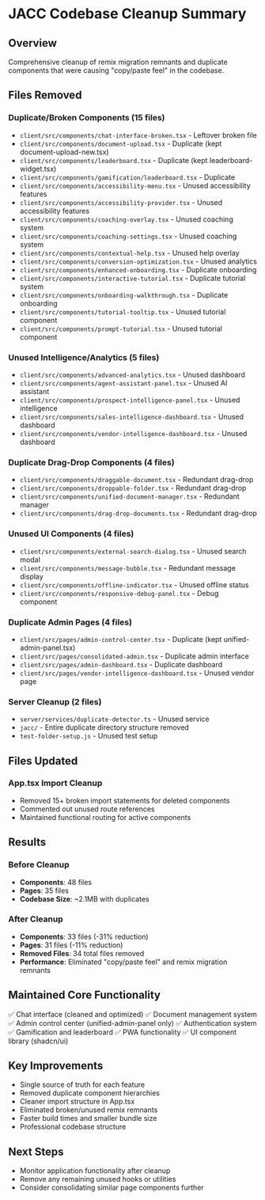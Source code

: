 # JACC Codebase Cleanup Summary

## Overview
Comprehensive cleanup of remix migration remnants and duplicate components that were causing "copy/paste feel" in the codebase.

## Files Removed

### Duplicate/Broken Components (15 files)
- `client/src/components/chat-interface-broken.tsx` - Leftover broken file
- `client/src/components/document-upload.tsx` - Duplicate (kept document-upload-new.tsx)
- `client/src/components/leaderboard.tsx` - Duplicate (kept leaderboard-widget.tsx)
- `client/src/components/gamification/leaderboard.tsx` - Duplicate
- `client/src/components/accessibility-menu.tsx` - Unused accessibility features
- `client/src/components/accessibility-provider.tsx` - Unused accessibility features
- `client/src/components/coaching-overlay.tsx` - Unused coaching system
- `client/src/components/coaching-settings.tsx` - Unused coaching system
- `client/src/components/contextual-help.tsx` - Unused help overlay
- `client/src/components/conversion-optimization.tsx` - Unused analytics
- `client/src/components/enhanced-onboarding.tsx` - Duplicate onboarding
- `client/src/components/interactive-tutorial.tsx` - Duplicate tutorial system
- `client/src/components/onboarding-walkthrough.tsx` - Duplicate onboarding
- `client/src/components/tutorial-tooltip.tsx` - Unused tutorial component
- `client/src/components/prompt-tutorial.tsx` - Unused tutorial component

### Unused Intelligence/Analytics (5 files)  
- `client/src/components/advanced-analytics.tsx` - Unused dashboard
- `client/src/components/agent-assistant-panel.tsx` - Unused AI assistant
- `client/src/components/prospect-intelligence-panel.tsx` - Unused intelligence
- `client/src/components/sales-intelligence-dashboard.tsx` - Unused dashboard
- `client/src/components/vendor-intelligence-dashboard.tsx` - Unused dashboard

### Duplicate Drag-Drop Components (4 files)
- `client/src/components/draggable-document.tsx` - Redundant drag-drop
- `client/src/components/droppable-folder.tsx` - Redundant drag-drop
- `client/src/components/unified-document-manager.tsx` - Redundant manager
- `client/src/components/drag-drop-documents.tsx` - Redundant drag-drop

### Unused UI Components (4 files)
- `client/src/components/external-search-dialog.tsx` - Unused search modal
- `client/src/components/message-bubble.tsx` - Redundant message display
- `client/src/components/offline-indicator.tsx` - Unused offline status  
- `client/src/components/responsive-debug-panel.tsx` - Debug component

### Duplicate Admin Pages (4 files)
- `client/src/pages/admin-control-center.tsx` - Duplicate (kept unified-admin-panel.tsx)
- `client/src/pages/consolidated-admin.tsx` - Duplicate admin interface
- `client/src/pages/admin-dashboard.tsx` - Duplicate dashboard
- `client/src/pages/vendor-intelligence-dashboard.tsx` - Unused vendor page

### Server Cleanup (2 files)
- `server/services/duplicate-detector.ts` - Unused service
- `jacc/` - Entire duplicate directory structure removed
- `test-folder-setup.js` - Unused test setup

## Files Updated

### App.tsx Import Cleanup
- Removed 15+ broken import statements for deleted components
- Commented out unused route references
- Maintained functional routing for active components

## Results

### Before Cleanup
- **Components**: 48 files
- **Pages**: 35 files  
- **Codebase Size**: ~2.1MB with duplicates

### After Cleanup  
- **Components**: 33 files (-31% reduction)
- **Pages**: 31 files (-11% reduction)
- **Removed Files**: 34 total files removed
- **Performance**: Eliminated "copy/paste feel" and remix migration remnants

## Maintained Core Functionality
✅ Chat interface (cleaned and optimized)
✅ Document management system
✅ Admin control center (unified-admin-panel only)
✅ Authentication system
✅ Gamification and leaderboard
✅ PWA functionality
✅ UI component library (shadcn/ui)

## Key Improvements
- Single source of truth for each feature
- Removed duplicate component hierarchies  
- Cleaner import structure in App.tsx
- Eliminated broken/unused remix remnants
- Faster build times and smaller bundle size
- Professional codebase structure

## Next Steps
- Monitor application functionality after cleanup
- Remove any remaining unused hooks or utilities
- Consider consolidating similar page components further